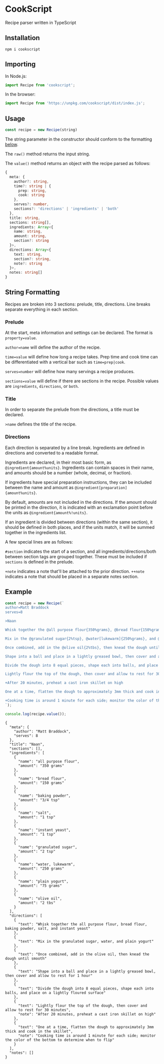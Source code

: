 # CookScript
Recipe parser written in TypeScript

## Installation
```shell
npm i cookscript
```

## Importing
In Node.js:
```js
import Recipe from 'cookscript';
```

In the browser:
```js
import Recipe from 'https://unpkg.com/cookscript/dist/index.js';
```

## Usage
```js
const recipe = new Recipe(string)
```
The string parameter in the constructor should conform to the formatting [below](#string-formatting).

The `raw()` method returns the input string.

The `value()` method returns an object with the recipe parsed as follows:

```ts
{
  meta: {
    author?: string,
    time?: string | {
      prep: string,
      cook: string
    },
    serves?: number,
    sections?: 'directions' | 'ingredients' | 'both'
  },
  title: string,
  sections: string[],
  ingredients: Array<{
    name: string,
    amount: string,
    section?: string
  }>,
  directions: Array<{
    text: string,
    section?: string,
    note?: string
  }>,
  notes: string[]
}
```

## String Formatting

Recipes are broken into 3 sections: prelude, title, directions. Line breaks separate everything in each section.

### Prelude

At the start, meta information and settings can be declared. The format is `property=value`.

`author=name` will define the author of the recipe.

`time=value` will define how long a recipe takes. Prep time and cook time can be differentiated with a vertical bar such as `time=prep|cook`.

`serves=number` will define how many servings a recipe produces.

`sections=value` will define if there are sections in the recipe. Possible values are `ingredients`, `directions`, or `both`.

### Title

In order to separate the prelude from the directions, a title must be declared.

`>name` defines the title of the recipe.

### Directions

Each direction is separated by a line break. Ingredients are defined in directions and converted to a readable format.

Ingredients are declared, in their most basic form, as `@ingredient{amount%units}`. Ingredients can contain spaces in their name, and amounts should be a number (whole, decimal, or fraction).

If ingredients have special preparation instructions, they can be included between the name and amount as `@ingredient[preparation]{amount%units}`.

By default, amounts are not included in the directions. If the amount should be printed in the direction, it is indicated with an exclamation point before the units as `@ingredient{amount%!units}`.

If an ingredient is divided between directions (within the same section), it should be defined in both places, and if the units match, it will be summed together in the ingredients list.

A few special lines are as follows:

`#section` indicates the start of a section, and all ingredients/directions/both between section tags are grouped together. These must be included if `sections` is defined in the prelude.

`+note` indicates a note that'll be attached to the prior direction. `++note` indicates a note that should be placed in a separate notes section.

## Example

```js
const recipe = new Recipe(`
author=Matt Braddock
serves=8

>Naan

Whisk together the @all purpose flour{350%grams}, @bread flour{150%grams}, @baking powder{3/4%tsp}, @salt{1%tsp}, and @instant yeast{1%tsp}

Mix in the @granulated sugar{2%tsp}, @water[lukewarm]{250%grams}, and @plain yogurt{75%grams}

Once combined, add in the @olive oil{2%tbs}, then knead the dough until smooth

Shape into a ball and place in a lightly greased bowl, then cover and allow to rest for 1 hour

Divide the dough into 8 equal pieces, shape each into balls, and place on a lightly floured surface

Lightly flour the top of the dough, then cover and allow to rest for 30 minutes

+After 20 minutes, preheat a cast iron skillet on high

One at a time, flatten the dough to approximately 3mm thick and cook in the skillet

+Cooking time is around 1 minute for each side; monitor the color of the bottom to determine when to flip
`);

console.log(recipe.value());
```

```
{
  "meta": {
    "author": "Matt Braddock",
    "serves": 8
  },
  "title": "Naan",
  "sections": [],
  "ingredients": [
    {
      "name": "all purpose flour",
      "amount": "350 grams"
    },
    {
      "name": "bread flour",
      "amount": "150 grams"
    },
    {
      "name": "baking powder",
      "amount": "3/4 tsp"
    },
    {
      "name": "salt",
      "amount": "1 tsp"
    },
    {
      "name": "instant yeast",
      "amount": "1 tsp"
    },
    {
      "name": "granulated sugar",
      "amount": "2 tsp"
    },
    {
      "name": "water, lukewarm",
      "amount": "250 grams"
    },
    {
      "name": "plain yogurt",
      "amount": "75 grams"
    },
    {
      "name": "olive oil",
      "amount": "2 tbs"
    }
  ],
  "directions": [
    {
      "text": "Whisk together the all purpose flour, bread flour, baking powder, salt, and instant yeast"
    },
    {
      "text": "Mix in the granulated sugar, water, and plain yogurt"
    },
    {
      "text": "Once combined, add in the olive oil, then knead the dough until smooth"
    },
    {
      "text": "Shape into a ball and place in a lightly greased bowl, then cover and allow to rest for 1 hour"
    },
    {
      "text": "Divide the dough into 8 equal pieces, shape each into balls, and place on a lightly floured surface"
    },
    {
      "text": "Lightly flour the top of the dough, then cover and allow to rest for 30 minutes",
      "note": "After 20 minutes, preheat a cast iron skillet on high"
    },
    {
      "text": "One at a time, flatten the dough to approximately 3mm thick and cook in the skillet",
      "note": "Cooking time is around 1 minute for each side; monitor the color of the bottom to determine when to flip"
    }
  ],
  "notes": []
}

```